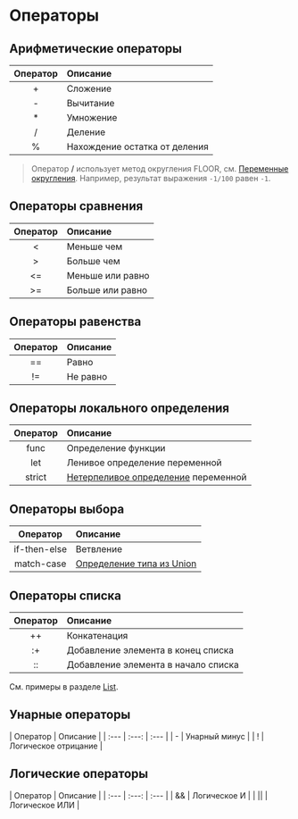 # Операторы

## Арифметические операторы

| Оператор | Описание |
| :---: | :--- |
| + | Cложение |
| - | Вычитание |
| * | Умножение |
| / | Деление |
| % | Нахождение остатка от деления |

> Оператор **/** использует метод округления FLOOR, см. [Переменные округления](/ru/ride/functions/built-in-functions/math-functions#rounding-variables). Например, результат выражения `-1/100` равен `-1`.

## Операторы сравнения

| Оператор | Описание |
| :---: | :--- |
| < | Меньше чем |
| > | Больше чем |
| <= | Меньше или равно |
| >= | Больше или равно |

## Операторы равенства

| Оператор | Описание |
| :---: | :--- |
| == | Равно |
| != | Не равно |

## Операторы локального определения

| Оператор | Описание |
| :---: | :--- |
| func | Определение функции |
| let | Ленивое определение переменной |
| strict | [Нетерпеливое определение](/ru/ride/variables/) переменной |

## Операторы выбора

| Оператор | Описание |
| :---: | :--- |
| if-then-else | Ветвление |
| match-case | [Определение типа из Union](/ru/ride/operators/match-case) |

## Операторы списка

| Оператор | Описание |
| :---: | :--- |
| ++ | Конкатенация |
| :+ | Добавление элемента в конец списка |
| :: | Добавление элемента в начало списка |

См. примеры в разделе [List](/ru/ride/data-types/list).

## Унарные операторы

| Оператор | Описание |
| :--- | :---: | :--- |
| - | Унарный минус |
| ! | Логическое отрицание |

## Логические операторы

| Оператор | Описание |
| :--- | :---: | :--- |
| && | Логическое И |
| &#124;&#124; | Логическое ИЛИ |
